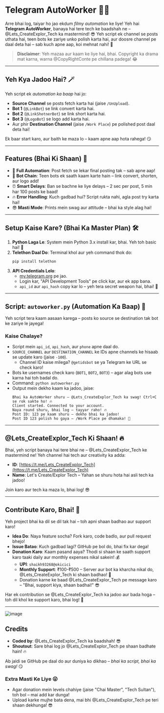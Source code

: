 # Telegram AutoWorker 🤖✨

Arre bhai log, taiyar ho jao ekdum *filmy automation* ke liye! Yeh hai **Telegram AutoWorker**, banaya hai tere tech ke baadshah ne – @Lets_CreateExplor_Tech ka mastermind! 😎 Yeh script ek channel se posts uthata hai, teen bots ke zariye unko polish karta hai, aur doosre channel pe daal deta hai – sab kuch apne aap, koi mehnat nahi! 💪

> **Disclaimer**: Yeh mazaa aur kaam ke liye hai, bhai. Copyright ka drama mat karna, warna @CopyRightConte pe chillana padega! 😂

---

## Yeh Kya Jadoo Hai? 🪄
Yeh script ek *automation ka baap* hai jo:
- **Source Channel** se posts fetch karta hai (jaise `/UnUpload`).
- **Bot 1** (`@LinkBot`) se link convert karta hai.
- **Bot 2** (`@LinkShotnerBot`) se link short karta hai.
- **Bot 3** (`@LogoBot`) se logo add karta hai.
- Aur phir **Destination Channel** (jaise `/Work Place`) pe polished post daal deta hai!

Ek baar start karo, aur baith ke maza lo – kaam apne aap hota rahega! 😏

---

## Features (Bhai Ki Shaan) 🌟
- 🚀 **Full Automation**: Post fetch se lekar final posting tak – sab apne aap!
- 🤖 **Bot Chain**: Teen bots ek saath kaam karte hain – link convert, shorten, aur logo add!
- ⏰ **Smart Delays**: Ban se bachne ke liye delays – 2 sec per post, 5 min har 100 posts ke baad!
- 🔥 **Error Handling**: Kuch gadbad hui? Script rukta nahi, agla post try karta hai!
- 😎 **Masti Mode**: Prints mein swag aur attitude – bhai ka style alag hai!

---

## Setup Kaise Kare? (Bhai Ka Master Plan) 🛠️
1. **Python Laga Le**: System mein Python 3.x install kar, bhai. Yeh toh basic hai! 🐍
2. **Telethon Daal Do**: Terminal khol aur yeh command thok do:
   ```bash
   pip install telethon
   ```
3. **API Credentials Lelo**:  
   - [my.telegram.org](https://my.telegram.org) pe jao.  
   - Login kar, "API Development Tools" pe click kar, aur ek app bana.  
   - `api_id` aur `api_hash` copy kar lo – yeh tera secret weapon hai, bhai! 🔑

---

## Script: `autoworker.py` (Automation Ka Baap) 🤖
Yeh script tera kaam aasaan karega – posts ko source se destination tak bot ke zariye le jayega!

### Kaise Chalaye?
- Script mein `api_id`, `api_hash`, aur `phone` apne daal do.  
- `SOURCE_CHANNEL` aur `DESTINATION_CHANNEL` ke IDs apne channels ke hisaab se update karo (jaise `-100`).  
  - Channel ID kaise milega? `@getidsbot` se ya Telegram ke URL se check karo!  
- Bots ke usernames check karo (`BOT1`, `BOT2`, `BOT3`) – agar alag bots use karna hai toh badal do.  
- Command: `python autoworker.py`  
- Output mein dekho kaam ka jadoo, jaise:  
  ```
  Bhai ka AutoWorker shuru – @Lets_CreateExplor_Tech ka swag! Ctrl+C se rok sakte ho! 🔥
  Client started. Connected to your account.
  Naya round shuru, bhai log – tayyar raho! 🔥
  Post ID: 123 pe kaam shuru – dekho bhai ka jadoo!
  Post ID 123 polish ho gaya – /Work Place pe dhamaka! 🎉
  ```

---

## @Lets_CreateExplor_Tech Ki Shaan! 🔥
Bhai, yeh script banaya hai tere bhai ne – @Lets_CreateExplor_Tech ke mastermind ne! Yeh channel hai tech aur creativity ka adda:  

- **ID**: [https://t.me/Lets_CreateExplor_Tech](https://t.me/Lets_CreateExplor_Tech)  
- **Name**: Let's Create/Explor Tech – Yahan se shuru hota hai asli tech ka jadoo!  

Join karo aur tech ka maza lo, bhai log! 😎

---

## Contribute Karo, Bhai! 🤝
Yeh project bhai ka dil se dil tak hai – toh apni shaan badhao aur support karo!  

- **Idea Do**: Naya feature socha? Fork karo, code badlo, aur pull request bhejo!  
- **Issue Batao**: Kuch gadbad lagi? GitHub pe bol do, bhai fix kar dega!  
- **Donation Karo**: Kaam pasand aaya? Thodi si shaan ke saath support karo taaki daily aur monthly expenses nikal sakein! 💰  
  - **UPI**: `shaikh93268@okicici`  
  - **Monthly Support**: ₹100-₹500 – Server aur bot ka kharcha nikal do, @Lets_CreateExplor_Tech ki shaan badhao! 🌟  
  - Donation karne ke baad @Lets_CreateExplor_Tech pe message karo – "Bhai, support kiya, shaan badhai!" 😎  

Har ek contribution se @Lets_CreateExplor_Tech ka jadoo aur bada hoga – toh dil khol ke support karo, bhai log! 🙏

---
![image](https://github.com/user-attachments/assets/f0d9a51e-e643-4a26-a28d-74e15638522a)

## Credits
- **Coded by**: @Lets_CreateExplor_Tech ka baadshah! 😎  
- **Shoutout**: Sare bhai log jo @Lets_CreateExplor_Tech pe shaan badhate hain! 🔥  

Ab jaldi se GitHub pe daal do aur duniya ko dikhao – *bhai ka script, bhai ka swag!* 😏

### Extra Masti Ke Liye 😜
- Agar donation mein levels chahiye (jaise "Chai Master", "Tech Sultan"), toh bol – mai add kar dunga!  
- Upload karke mujhe bata dena, mai bhi @Lets_CreateExplor_Tech pe teri shaan dekhunga! 😎
